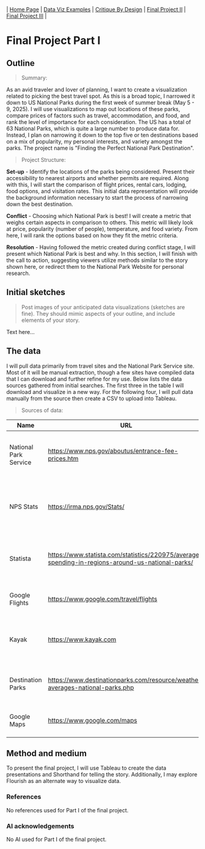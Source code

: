 | [Home Page](https://lmboos.github.io/boos-dataviz-portfolio/) | [Data Viz Examples](dataviz-examples.md) | [Critique By Design](critique-by-design.md) | [Final Project II](final-project-part-two.md) | [Final Project III](final-project-part-three.md) |

# Final Project Part I

## Outline
> Summary: 
 
As an avid traveler and lover of planning, I want to create a visualization related to picking the best travel spot. As this is a broad topic, I narrowed it down to US National Parks during the first week of summer break (May 5 - 9, 2025). I will use visualizations to map out locations of these parks, compare prices of factors such as travel, accommodation, and food, and rank the level of importance for each consideration. The US has a total of 63 National Parks, which is quite a large number to produce data for. Instead, I plan on narrowing it down to the top five or ten destinations based on a mix of popularity, my personal interests, and variety amongst the parks. The project name is "Finding the Perfect National Park Destination". 

> Project Structure:  

**Set-up** - Identify the locations of the parks being considered. Present their accessibility to nearest airports and whether permits are required. Along with this, I will start the comparison of flight prices, rental cars, lodging, food options, and visitation rates. This initial data representation will provide the background information necessary to start the process of narrowing down the best destination.

**Conflict** - Choosing which National Park is best! I will create a metric that weighs certain aspects in comparison to others. This metric will likely look at price, popularity (number of people), temperature, and food variety. From here, I will rank the options based on how they fit the metric criteria. 

**Resolution** - Having followed the metric created during conflict stage, I will present which National Park is best and why. In this section, I will finish with the call to action, suggesting viewers utilize methods similar to the story shown here, or redirect them to the National Park Website for personal research.  

## Initial sketches
> Post images of your anticipated data visualizations (sketches are fine). They should mimic aspects of your outline, and include elements of your story.  

Text here...

## The data
I will pull data primarily from travel sites and the National Park Service site. Most of it will be manual extraction, though a few sites have compiled data that I can download and further refine for my use. Below lists the data sources gathered from initial searches. The first three in the table I will download and visualize in a new way. For the following four, I will pull data manually from the source then create a CSV to upload into Tableau.

> Sources of data:

| Name | URL | Description |
|---------|--------|----------------|
| National Park Service | https://www.nps.gov/aboutus/entrance-fee-prices.htm   | Identifies fees for each National Park service site |
| NPS Stats | https://irma.nps.gov/Stats/ | View annual or monthly visitor rates for National Park service sites |
| Statista | https://www.statista.com/statistics/220975/average-spending-in-regions-around-us-national-parks/ | Provides average spending at national park by year |
| Google Flights | https://www.google.com/travel/flights | Provides price for flight information |
| Kayak | https://www.kayak.com    | Compare rental car and lodging prices for travel destinations |
| Destination Parks | https://www.destinationparks.com/resource/weather-averages-national-parks.php | National Park weather averages by month |
| Google Maps | https://www.google.com/maps | See proximity to restaurants and airpots |

## Method and medium
To present the final project, I will use Tableau to create the data presentations and Shorthand for telling the story. Additionally, I may explore Flourish as an alternate way to visualize data.

### References
No references used for Part I of the final project.

### AI acknowledgements
No AI used for Part I of the final project.
